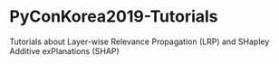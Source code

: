 # PyConKorea2019-Tutorials
Tutorials about Layer-wise Relevance Propagation (LRP) and SHapley Additive exPlanations (SHAP)

